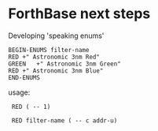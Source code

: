 ForthBase next steps
===================

Developing 'speaking enums' 

```
BEGIN-ENUMS filter-name
RED	+" Astronomic 3nm Red"
GREEN	+" Astronomic 3nm Green"
RED	+" Astronomic 3nm Blue"
END-ENUMS
```
usage:

``` RED ( -- 1)```

``` RED filter-name ( -- c addr-u)```

